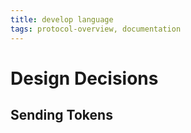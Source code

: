 ```yaml
---
title: develop language
tags: protocol-overview, documentation
---
```




# Design Decisions



## Sending Tokens


